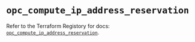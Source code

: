 # `opc_compute_ip_address_reservation`

Refer to the Terraform Registory for docs: [`opc_compute_ip_address_reservation`](https://www.terraform.io/docs/providers/opc/r/compute_ip_address_reservation).
